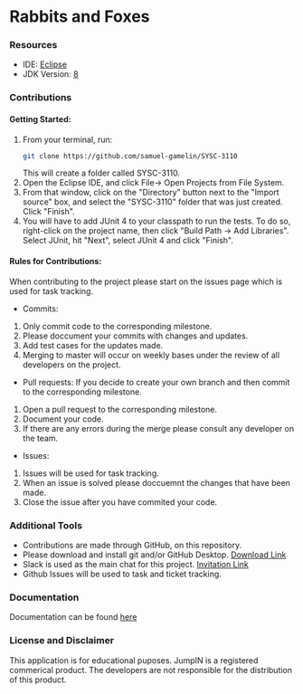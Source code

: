 # Rabbits and Foxes

### Resources
* IDE: [Eclipse](https://www.eclipse.org/downloads/packages/release/2019-09/r/eclipse-ide-java-developers)
* JDK Version: [8](https://www.oracle.com/technetwork/java/javase/downloads/jdk8-downloads-2133151.html)

### Contributions
#### Getting Started:
   1. From your terminal, run:
      ```bash
      git clone https://github.com/samuel-gamelin/SYSC-3110
      ```
      This will create a folder called SYSC-3110.
   2. Open the Eclipse IDE, and click File-> Open Projects from File System.
   3. From that window, click on the "Directory" button next to the "Import source" box, and select the "SYSC-3110" folder that              was just created. Click "Finish".
   4. You will have to add JUnit 4 to your classpath to run the tests. To do so, right-click on the project name, then click                 "Build Path -> Add Libraries". Select JUnit, hit "Next", select JUnit 4 and click "Finish".
#### Rules for Contributions:

When contributing to the project please start on the issues page which is used for task tracking.
- Commits:
1. Only commit code to the corresponding milestone.
2. Please doccument your commits with changes and updates. 
4. Add test cases for the updates made.
5. Merging to master will occur on weekly bases under the review of all developers on the project.
- Pull requests:
If you decide to create your own branch and then commit to the corresponding milestone.
1. Open a pull request to the corresponding milestone.
2. Document your code.
3. If there are any errors during the merge please consult any developer on the team.
- Issues:
1. Issues will be used for task tracking. 
2. When an issue is solved please doccuemnt the changes that have been made. 
3. Close the issue after you have commited your code.

### Additional Tools

- Contributions are made through GitHub, on this repository.
- Please download and install git and/or GitHub Desktop. [Download Link](https://git-scm.com/)
- Slack is used as the main chat for this project. [Invitation Link](https://www.google.ca)
- Github Issues will be used to task and ticket tracking.

### Documentation 
Documentation can be found [here](https://www.google.ca)
 
### License and Disclaimer
This application is for educational puposes. JumpIN is a registered commerical product. The developers are not responsible for the distribution of this product. 
